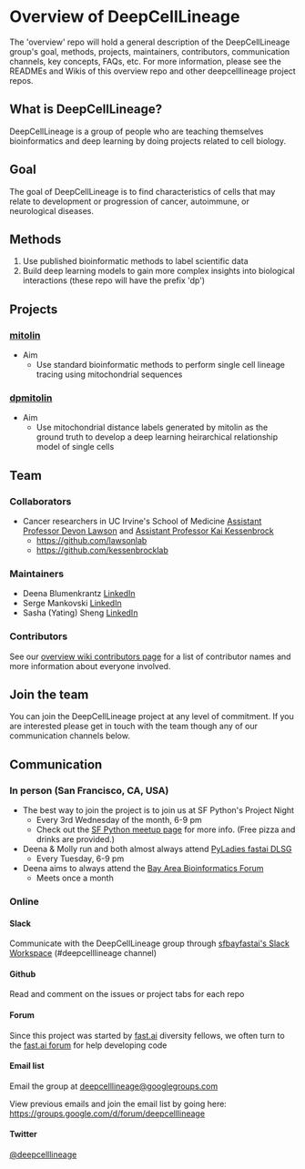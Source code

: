 # Overview of DeepCellLineage
The 'overview' repo will hold a general description of the DeepCellLineage group's goal, methods, projects, maintainers, contributors, communication channels, key concepts, FAQs, etc. For more information, please see the READMEs and Wikis of this overview repo and other deepcelllineage project repos. 

## What is DeepCellLineage?
DeepCellLineage is a group of people who are teaching themselves bioinformatics and deep learning by doing projects related to cell biology. 

## Goal
The goal of DeepCellLineage is to find characteristics of cells that may relate to development or progression of cancer, autoimmune, or neurological diseases.

## Methods
1.  Use published bioinformatic methods to label scientific data
2.  Build deep learning models to gain more complex insights into biological interactions (these repo will have the prefix 'dp')

## Projects

### [mitolin](https://github.com/deepcelllineage/mitolin)

- Aim
  - Use standard bioinformatic methods to perform single cell lineage tracing using mitochondrial sequences


### [dpmitolin](https://github.com/deepcelllineage/dpmitolin)

- Aim
    - Use mitochondrial distance labels generated by mitolin as the ground truth to develop a deep learning heirarchical relationship model of single cells 

## Team

### Collaborators

- Cancer researchers in UC Irvine's School of Medicine [Assistant Professor Devon Lawson](http://lawsonlab.org) and [Assistant Professor Kai Kessenbrock](http://kessenbrocklab.com/)
  - https://github.com/lawsonlab
  - https://github.com/kessenbrocklab


### Maintainers

- Deena Blumenkrantz [LinkedIn](https://www.linkedin.com/in/deena-blumenkrantz/)
- Serge Mankovski [LinkedIn](https://www.linkedin.com/in/smankovski/)
- Sasha (Yating) Sheng [LinkedIn](https://www.linkedin.com/in/sasha-sheng-20998435/)


### Contributors

See our [overview wiki contributors page](https://github.com/deepcelllineage/overview/wiki/contributors) for a list of contributor names and more information about everyone involved.


## Join the team
You can join the DeepCellLineage project at any level of commitment. If you are interested please get in touch with the team though any of our communication channels below.


## Communication

### In person (San Francisco, CA, USA)

- The best way to join the project is to join us at SF Python's Project Night
  - Every 3rd Wednesday of the month, 6-9 pm
  - Check out the [SF Python meetup page](https://www.meetup.com/SFpython/events/) for more info. (Free pizza and drinks are provided.)
- Deena & Molly run and both almost always attend [PyLadies fastai DLSG](https://www.meetup.com/PyLadiesSF/events/)
  - Every Tuesday, 6-9 pm
- Deena aims to always attend the [Bay Area Bioinformatics Forum](https://www.meetup.com/BayBIFX/events/)
  - Meets once a month


### Online

#### Slack
Communicate with the DeepCellLineage group through [sfbayfastai's Slack Workspace](http://bit.ly/JoinSlackFastaiSFbay) (#deepcelllineage channel)

#### Github
Read and comment on the issues or project tabs for each repo

#### Forum
Since this project was started by [fast.ai](https://www.fast.ai/) diversity fellows, we often turn to the [fast.ai forum](https://forums.fast.ai/) for help developing code

#### Email list
Email the group at deepcelllineage@googlegroups.com

View previous emails and join the email list by going here: https://groups.google.com/d/forum/deepcelllineage

#### Twitter
[@deepcelllineage](https://twitter.com/deepcelllineage) 




